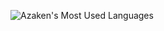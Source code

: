 ![Azaken's Most Used Languages](https://github-readme-stats.vercel.app/api/top-langs/?username=Azaken1248&size_weight=0.5&count_weight=0.5&langs_count=8&theme=dark&show_icons=true&hide_border=true&layout=compact)
